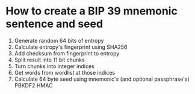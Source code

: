# How to create a BIP 39 mnemonic sentence and seed

1. Generate random 64 bits of entropy
1. Calculate entropy's fingerprint using SHA256
1. Add checksum from fingerprint to entropy
1. Split result into 11 bit chunks
1. Turn chunks into integer indices
1. Get words from wordlist at those indices
1. Calculate 64 byte seed using mnemonic's (and optional passphrase's) PBKDF2 HMAC